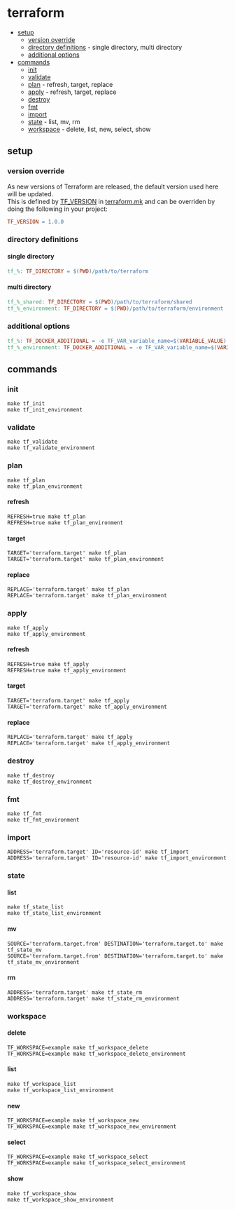# terraform

* [setup](#setup)
  * [version override](#version-override)
  * [directory definitions](#directory-definitions) - single directory, multi directory
  * [additional options](#additional-options)
* [commands](#commands)
  * [init](#init)
  * [validate](#validate)
  * [plan](#plan) - refresh, target, replace
  * [apply](#apply) - refresh, target, replace
  * [destroy](#destroy)
  * [fmt](#fmt)
  * [import](#import)
  * [state](#state) - list, mv, rm
  * [workspace](#workspace) - delete, list, new, select, show

## setup

### version override

As new versions of Terraform are released, the default version used here will be updated.  
This is defined by [TF_VERSION](./terraform.mk#L3) in [terraform.mk](./terraform.mk) and can be overriden by doing the following in your project:

```makefile
TF_VERSION = 1.0.0
```

### directory definitions

#### single directory

```makefile
tf_%: TF_DIRECTORY = $(PWD)/path/to/terraform
```

#### multi directory

```makefile
tf_%_shared: TF_DIRECTORY = $(PWD)/path/to/terraform/shared
tf_%_environment: TF_DIRECTORY = $(PWD)/path/to/terraform/environment
```

### additional options

```makefile
tf_%: TF_DOCKER_ADDITIONAL = -e TF_VAR_variable_name=$(VARIABLE_VALUE)
tf_%_environment: TF_DOCKER_ADDITIONAL = -e TF_VAR_variable_name=$(VARIABLE_VALUE)
```

## commands

### init

```shell
make tf_init
make tf_init_environment
```

### validate

```shell
make tf_validate
make tf_validate_environment
```

### plan

```shell
make tf_plan
make tf_plan_environment
```

#### refresh

```shell
REFRESH=true make tf_plan
REFRESH=true make tf_plan_environment
```

#### target

```shell
TARGET='terraform.target' make tf_plan
TARGET='terraform.target' make tf_plan_environment
```

#### replace

```shell
REPLACE='terraform.target' make tf_plan
REPLACE='terraform.target' make tf_plan_environment
```

### apply

```shell
make tf_apply
make tf_apply_environment
```

#### refresh

```shell
REFRESH=true make tf_apply
REFRESH=true make tf_apply_environment
```

#### target

```shell
TARGET='terraform.target' make tf_apply
TARGET='terraform.target' make tf_apply_environment
```

#### replace

```shell
REPLACE='terraform.target' make tf_apply
REPLACE='terraform.target' make tf_apply_environment
```

### destroy

```shell
make tf_destroy
make tf_destroy_environment
```

### fmt

```shell
make tf_fmt
make tf_fmt_environment
```

### import

```shell
ADDRESS='terraform.target' ID='resource-id' make tf_import
ADDRESS='terraform.target' ID='resource-id' make tf_import_environment
```

### state

#### list

```shell
make tf_state_list
make tf_state_list_environment
```

#### mv

```shell
SOURCE='terraform.target.from' DESTINATION='terraform.target.to' make tf_state_mv
SOURCE='terraform.target.from' DESTINATION='terraform.target.to' make tf_state_mv_environment
```

#### rm

```shell
ADDRESS='terraform.target' make tf_state_rm
ADDRESS='terraform.target' make tf_state_rm_environment
```

### workspace

#### delete

```shell
TF_WORKSPACE=example make tf_workspace_delete
TF_WORKSPACE=example make tf_workspace_delete_environment
```

#### list

```shell
make tf_workspace_list
make tf_workspace_list_environment
```

#### new

```shell
TF_WORKSPACE=example make tf_workspace_new
TF_WORKSPACE=example make tf_workspace_new_environment
```

#### select

```shell
TF_WORKSPACE=example make tf_workspace_select
TF_WORKSPACE=example make tf_workspace_select_environment
```

#### show
 
```shell
make tf_workspace_show
make tf_workspace_show_environment
```
